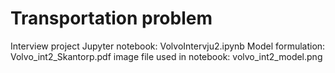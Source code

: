 # Transportation problem
 Interview project
Jupyter notebook: VolvoIntervju2.ipynb
Model formulation: Volvo_int2_Skantorp.pdf
image file used in notebook: volvo_int2_model.png
